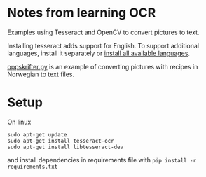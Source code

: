 # Notes from learning OCR

Examples using Tesseract and OpenCV to convert pictures to text. 

Installing tesseract adds support for English. To support additional languages, install it separately or [install all available languages](https://askubuntu.com/a/798492).

[oppskrifter.py](oppskrifter.py) is an example of converting pictures with recipes in Norwegian to text files. 

# Setup

On linux

```
sudo apt-get update
sudo apt-get install tesseract-ocr
sudo apt-get install libtesseract-dev
```

and install dependencies in requirements file with `pip install -r requirements.txt`